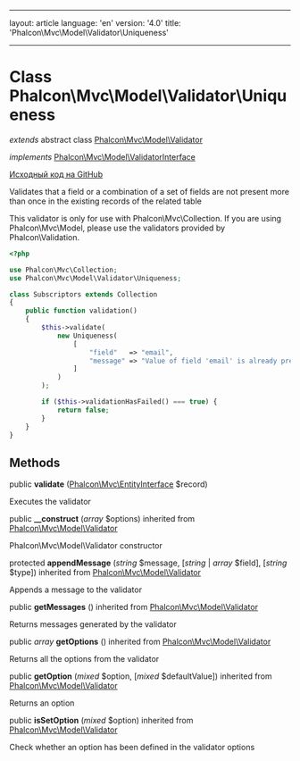 * * *

layout: article language: 'en' version: '4.0' title: 'Phalcon\Mvc\Model\Validator\Uniqueness'

* * *

# Class **Phalcon\Mvc\Model\Validator\Uniqueness**

*extends* abstract class [Phalcon\Mvc\Model\Validator](/4.0/en/api/Phalcon_Mvc_Model_Validator)

*implements* [Phalcon\Mvc\Model\ValidatorInterface](/4.0/en/api/Phalcon_Mvc_Model_ValidatorInterface)

<a href="https://github.com/phalcon/cphalcon/tree/v4.0.0/phalcon/mvc/model/validator/uniqueness.zep" class="btn btn-default btn-sm">Исходный код на GitHub</a>

Validates that a field or a combination of a set of fields are not present more than once in the existing records of the related table

This validator is only for use with Phalcon\Mvc\Collection. If you are using Phalcon\Mvc\Model, please use the validators provided by Phalcon\Validation.

```php
<?php

use Phalcon\Mvc\Collection;
use Phalcon\Mvc\Model\Validator\Uniqueness;

class Subscriptors extends Collection
{
    public function validation()
    {
        $this->validate(
            new Uniqueness(
                [
                    "field"   => "email",
                    "message" => "Value of field 'email' is already present in another record",
                ]
            )
        );

        if ($this->validationHasFailed() === true) {
            return false;
        }
    }
}

```

## Methods

public **validate** ([Phalcon\Mvc\EntityInterface](/4.0/en/api/Phalcon_Mvc_EntityInterface) $record)

Executes the validator

public **__construct** (*array* $options) inherited from [Phalcon\Mvc\Model\Validator](/4.0/en/api/Phalcon_Mvc_Model_Validator)

Phalcon\Mvc\Model\Validator constructor

protected **appendMessage** (*string* $message, [*string* | *array* $field], [*string* $type]) inherited from [Phalcon\Mvc\Model\Validator](/4.0/en/api/Phalcon_Mvc_Model_Validator)

Appends a message to the validator

public **getMessages** () inherited from [Phalcon\Mvc\Model\Validator](/4.0/en/api/Phalcon_Mvc_Model_Validator)

Returns messages generated by the validator

public *array* **getOptions** () inherited from [Phalcon\Mvc\Model\Validator](/4.0/en/api/Phalcon_Mvc_Model_Validator)

Returns all the options from the validator

public **getOption** (*mixed* $option, [*mixed* $defaultValue]) inherited from [Phalcon\Mvc\Model\Validator](/4.0/en/api/Phalcon_Mvc_Model_Validator)

Returns an option

public **isSetOption** (*mixed* $option) inherited from [Phalcon\Mvc\Model\Validator](/4.0/en/api/Phalcon_Mvc_Model_Validator)

Check whether an option has been defined in the validator options